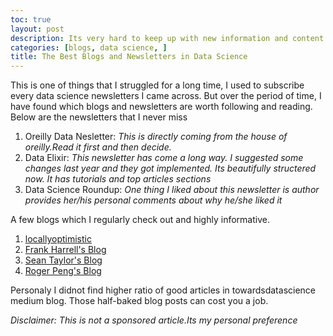 ```yaml
---
toc: true
layout: post
description: Its very hard to keep up with new information and content in data science.
categories: [blogs, data science, ]
title: The Best Blogs and Newsletters in Data Science
---
```


This is one of things that I struggled for a long time, I used to subscribe every data science newsletters I came across. But over the period of time, I have found which blogs and newsletters are worth following and reading. Below are the newsletters that I never miss

1. Oreilly Data Nesletter: *This is directly coming from the house of oreilly.Read it first and then decide.*
2. Data Elixir: *This newsletter has come a long way. I suggested some changes last year and they got implemented. Its beautifully structered now. It has tutorials and top articles sections*
3. Data Science Roundup: *One thing I liked about this newsletter is author provides her/his personal comments about why he/she liked it*



A few blogs which I regularly check out and highly informative.

1. [locallyoptimistic](https://locallyoptimistic.com/)
2. [Frank Harrell's Blog](https://www.fharrell.com/)
3. [Sean Taylor's Blog](https://seanjtaylor.com/)
4. [Roger Peng's Blog](https://simplystatistics.org/)



Personaly I didnot find higher ratio of good articles in towardsdatascience medium blog. Those half-baked blog posts can cost you a job.   

*Disclaimer: This is not a sponsored article.Its my personal preference*


<script src="https://utteranc.es/client.js"
        repo="https://github.com/ved93/d4datascience.git"
        issue-term="pathname"
        theme="github-light"
        crossorigin="anonymous"
        async>
</script>